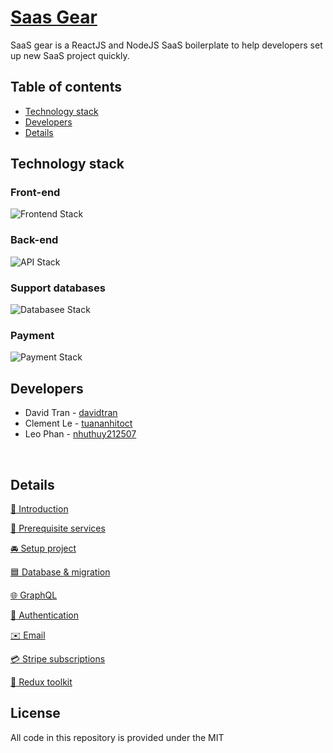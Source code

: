 # [Saas Gear](https://github.com/JSLancerTeam/saasgear)  
  
SaaS gear is a ReactJS and NodeJS SaaS boilerplate to help developers set up new SaaS project quickly.

## Table of contents
- [Technology stack](#technology-stack)
- [Developers](#developers)
- [Details](#details)

## Technology stack

### Front-end
![Frontend Stack](https://github.com/JSLancerTeam/saasgear/blob/documents/docs/images/front-end-stack.png)

### Back-end
![API Stack](https://github.com/JSLancerTeam/saasgear/blob/documents/docs/images/backend-stack.png)

### Support databases
![Databasee Stack](https://github.com/JSLancerTeam/saasgear/blob/documents/docs/images/database-stack.png)

### Payment
![Payment Stack](https://github.com/JSLancerTeam/saasgear/blob/documents/docs/images/payment-stack.png)

## Developers
- David Tran - [davidtran](http://github.com/davidtran)
- Clement Le - [tuananhitoct](https://github.com/tuananhitoct)
- Leo Phan - [nhuthuy212507](https://github.com/nhuthuy212507)  
<br />
  
## Details
[:loudspeaker: Introduction](https://github.com/JSLancerTeam/saasgear/docs/introduction.md)
  
[:watermelon: Prerequisite services](https://github.com/JSLancerTeam/saasgear/docs/prerequisite.md)
  
[:oncoming_automobile: Setup project](https://github.com/JSLancerTeam/saasgear/docs/)
  
[:blue_square: Database & migration](https://github.com/JSLancerTeam/saasgear/docs/database.md)
  
[:globe_with_meridians: GraphQL](https://github.com/JSLancerTeam/saasgear/docs/graphql.md)
  
[:closed_lock_with_key: Authentication](https://github.com/JSLancerTeam/saasgear/docs/authentication.md)
  
[:envelope: Email](https://github.com/JSLancerTeam/saasgear/docs/mail.md)
  
[:credit_card: Stripe subscriptions](https://github.com/JSLancerTeam/saasgear/docs/stripe.md)
  
[:ear_of_rice: Redux toolkit](https://github.com/JSLancerTeam/saasgear/docs/redux-toolkit.md)
  
## License
All code in this repository is provided under the MIT  
